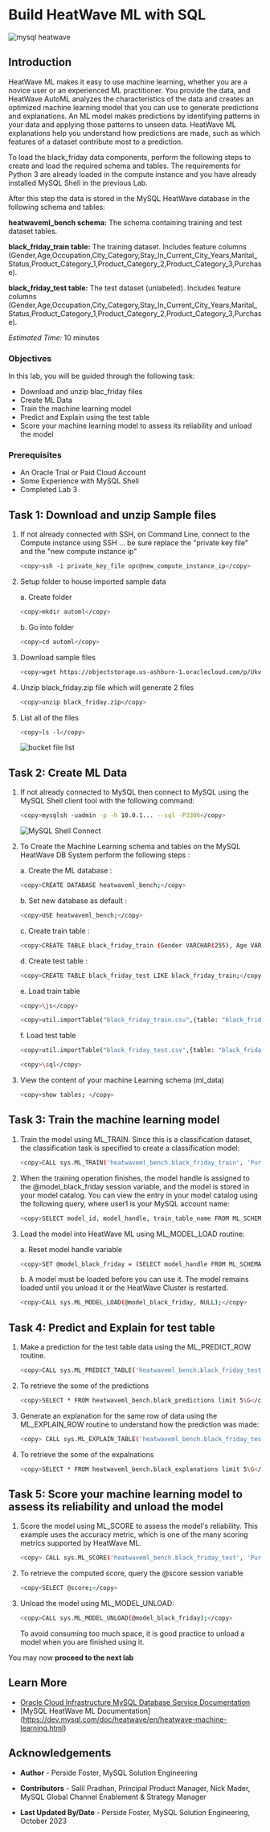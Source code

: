 # Build HeatWave ML with SQL

![mysql heatwave](./images/mysql-heatwave-logo.jpg "mysql heatwave")

## Introduction

HeatWave ML makes it easy to use machine learning, whether you are a novice user or an experienced ML practitioner. You provide the data, and HeatWave AutoML analyzes the characteristics of the data and creates an optimized machine learning model that you can use to generate predictions and explanations. An ML model makes predictions by identifying patterns in your data and applying those patterns to unseen data. HeatWave ML explanations help you understand how predictions are made, such as which features of a dataset contribute most to a prediction.

To load the black_friday data components, perform the following steps to create and load the required schema and tables. The requirements for Python 3 are already loaded in the compute instance and you have already installed MySQL Shell in the previous Lab.

After this step the data is stored in the MySQL HeatWave database in the following schema and tables:

**heatwaveml\_bench schema:** The schema containing training and test dataset tables.

**black\_friday\_train table:** The training dataset. Includes feature columns (Gender,Age,Occupation,City\_Category,Stay\_In\_Current\_City\_Years,Marital\_Status,Product\_Category\_1,Product\_Category\_2,Product\_Category\_3,Purchase).

**black\_friday\_test table:** The test dataset (unlabeled). Includes feature columns (Gender,Age,Occupation,City\_Category,Stay\_In\_Current\_City\_Years,Marital\_Status,Product\_Category\_1,Product\_Category\_2,Product\_Category\_3,Purchase).

_Estimated Time:_ 10 minutes

### Objectives

In this lab, you will be guided through the following task:

- Download and unzip blac_friday files
- Create ML Data
- Train the machine learning model
- Predict and Explain using the test table
- Score your machine learning model to assess its reliability and unload the model


### Prerequisites

- An Oracle Trial or Paid Cloud Account
- Some Experience with MySQL Shell
- Completed Lab 3

## Task 1: Download and unzip  Sample files

1. If not already connected with SSH, on Command Line, connect to the Compute instance using SSH ... be sure replace the  "private key file"  and the "new compute instance ip"

     ```bash
    <copy>ssh -i private_key_file opc@new_compute_instance_ip</copy>
     ```

2. Setup folder to house imported sample data

    a. Create folder

    ```bash
    <copy>mkdir automl</copy>
     ```

    b. Go into folder

    ```bash
    <copy>cd automl</copy>
     ```

3. Download sample files

    ```bash
    <copy>wget https://objectstorage.us-ashburn-1.oraclecloud.com/p/Ukv1g5qyvJK6asGvVoksGkUDIu8KaoVfmbhBzpmbRahXu7a2EmaVTJev2a-lHvUa/n/mysqlpm/b/mysql_customer_orders/o/black_friday.zip</copy>
     ```

4. Unzip black_friday.zip file which will generate 2 files

    ```bash
    <copy>unzip black_friday.zip</copy>
     ```

5. List all of the files

    ```bash
    <copy>ls -l</copy>
    ```

    ![bucket file list](./images/list_data_files.png "datafiles list")

## Task 2: Create ML Data

1. If not already connected to MySQL then connect to MySQL using the MySQL Shell client tool with the following command:

    ```bash
    <copy>mysqlsh -uadmin -p -h 10.0.1... --sql -P3306</copy>
    ```

    ![MySQL Shell Connect](./images/mysql-shell-login.png " mysql shell login")
2. To Create the Machine Learning schema and tables on the MySQL HeatWave DB System perform the following steps :

    a. Create the ML database :

    ```bash
    <copy>CREATE DATABASE heatwaveml_bench;</copy>
    ```

    b. Set new database as default :

    ```bash
    <copy>USE heatwaveml_bench;</copy>
    ```

    c. Create train table :

    ```bash
    <copy>CREATE TABLE black_friday_train (Gender VARCHAR(255), Age VARCHAR(255), Occupation VARCHAR(255), City_Category VARCHAR(255), Stay_In_Current_City_Years VARCHAR(255), Marital_Status VARCHAR(255), Product_Category_1 VARCHAR(255), Product_Category_2 VARCHAR(255), Product_Category_3 VARCHAR(255), Purchase FLOAT);</copy>
    ```

    d. Create test table :

    ```bash
    <copy>CREATE TABLE black_friday_test LIKE black_friday_train;</copy>
    ```

    e. Load train table

    ```bash
    <copy>\js</copy>
    ```

    ```bash
    <copy>util.importTable("black_friday_train.csv",{table: "black_friday_train", dialect: "csv-unix", skipRows:1})</copy>
    ```

    f. Load test table

    ```bash
    <copy>util.importTable("black_friday_test.csv",{table: "black_friday_test", dialect: "csv-unix", skipRows:1})</copy>
    ```

    ```bash
    <copy>\sql</copy>
    ```

3. View the content of  your machine Learning schema (ml_data)

    ```bash
    <copy>show tables; </copy>
    ```

## Task 3: Train the machine learning model

1. Train the model using ML_TRAIN. Since this is a classification dataset, the classification task is specified to create a classification model:

    ```bash
    <copy>CALL sys.ML_TRAIN('heatwaveml_bench.black_friday_train', 'Purchase', JSON_OBJECT('task', 'regression'), @model_black_friday);</copy>
    ```

2. When the training operation finishes, the model handle is assigned to the @model_black_friday session variable, and the model is stored in your model catalog. You can view the entry in your model catalog using the following query, where user1 is your MySQL account name:

    ```bash
    <copy>SELECT model_id, model_handle, train_table_name FROM ML_SCHEMA_admin.MODEL_CATALOG;</copy>
    ```

3. Load the model into HeatWave ML using ML\_MODEL\_LOAD routine:

    a.  Reset model handle variable

    ```bash
    <copy>SET @model_black_friday = (SELECT model_handle FROM ML_SCHEMA_admin.MODEL_CATALOG   ORDER BY model_id DESC LIMIT 1); </copy>
    ```

    b. A model must be loaded before you can use it. The model remains loaded until you unload it or the HeatWave Cluster is restarted.

    ```bash
    <copy>CALL sys.ML_MODEL_LOAD(@model_black_friday, NULL);</copy>
    ```

## Task 4: Predict and Explain for test table

1. Make a prediction for the test table  data using the ML\_PREDICT\_ROW routine.

    ```bash
    <copy>CALL sys.ML_PREDICT_TABLE('heatwaveml_bench.black_friday_test', @model_black_friday,'heatwaveml_bench.black_predictions',NULL);</copy>
    ```

2. To retrieve the some of the predictions

    ```bash
    <copy>SELECT * FROM heatwaveml_bench.black_predictions limit 5\G</copy>
    ```

3. Generate an explanation for the same row of data using the ML\_EXPLAIN\_ROW routine to understand how the prediction was made:

    ```bash
    <copy> CALL sys.ML_EXPLAIN_TABLE('heatwaveml_bench.black_friday_test', @model_black_friday, 'heatwaveml_bench.black_explanations', JSON_OBJECT('prediction_explainer', 'permutation_importance'));</copy>
    ```

4. To retrieve the some of the expalnations

    ```bash
    <copy>SELECT * FROM heatwaveml_bench.black_explanations limit 5\G</copy>
    ```

## Task 5: Score your machine learning model to assess its reliability and unload the model

1. Score the model using ML\_SCORE to assess the model's reliability. This example uses the accuracy metric, which is one of the many scoring metrics supported by HeatWave ML.

    ```bash
    <copy> CALL sys.ML_SCORE('heatwaveml_bench.black_friday_test', 'Purchase', @model_black_friday, 'r2', @score_black_friday, null);</copy>
    ```

2. To retrieve the computed score, query the @score session variable

    ```bash
    <copy>SELECT @score;</copy>
    ```

3. Unload the model using ML\_MODEL\_UNLOAD:

    ```bash
    <copy>CALL sys.ML_MODEL_UNLOAD(@model_black_friday);</copy>
    ```

    To avoid consuming too much space, it is good practice to unload a model when you are finished using it.

You may now **proceed to the next lab**

## Learn More

- [Oracle Cloud Infrastructure MySQL Database Service Documentation ](https://docs.cloud.oracle.com/en-us/iaas/MySQL-database)
- [MySQL HeatWave ML Documentation] (https://dev.mysql.com/doc/heatwave/en/heatwave-machine-learning.html)

## Acknowledgements

- **Author** - Perside Foster, MySQL Solution Engineering

- **Contributors** - Salil Pradhan, Principal Product Manager,
Nick Mader, MySQL Global Channel Enablement & Strategy Manager
- **Last Updated By/Date** - Perside Foster, MySQL Solution Engineering, October 2023
